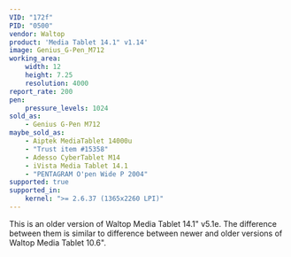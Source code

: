 ```yaml
---
VID: "172f"
PID: "0500"
vendor: Waltop
product: 'Media Tablet 14.1" v1.14'
image: Genius_G-Pen_M712
working_area:
    width: 12
    height: 7.25
    resolution: 4000
report_rate: 200
pen:
    pressure_levels: 1024
sold_as:
    - Genius G-Pen M712
maybe_sold_as:
    - Aiptek MediaTablet 14000u
    - "Trust item #15358"
    - Adesso CyberTablet M14
    - iVista Media Tablet 14.1
    - "PENTAGRAM O'pen Wide P 2004"
supported: true
supported_in:
    kernel: ">= 2.6.37 (1365x2260 LPI)"
---
```

This is an older version of Waltop Media Tablet 14.1" v5.1e. The difference
between them is similar to difference between newer and older versions of
Waltop Media Tablet 10.6".
